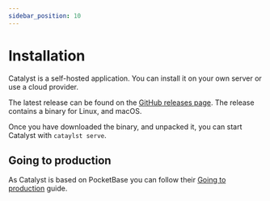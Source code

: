 ```yaml
---
sidebar_position: 10
---
```


# Installation

Catalyst is a self-hosted application. 
You can install it on your own server or use a cloud provider.

The latest release can be found on the [GitHub releases page](https://github.com/SecurityBrewery/catalyst/releases).
The release contains a binary for Linux, and macOS.

Once you have downloaded the binary, and unpacked it, you can start Catalyst with `cataylst serve`.

## Going to production

As Catalyst is based on PocketBase you can follow their
[Going to production](https://pocketbase.io/docs/going-to-production/) guide.
